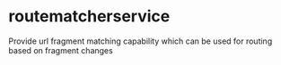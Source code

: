 # routematcherservice
Provide url fragment matching capability which can be used for routing based on fragment changes
